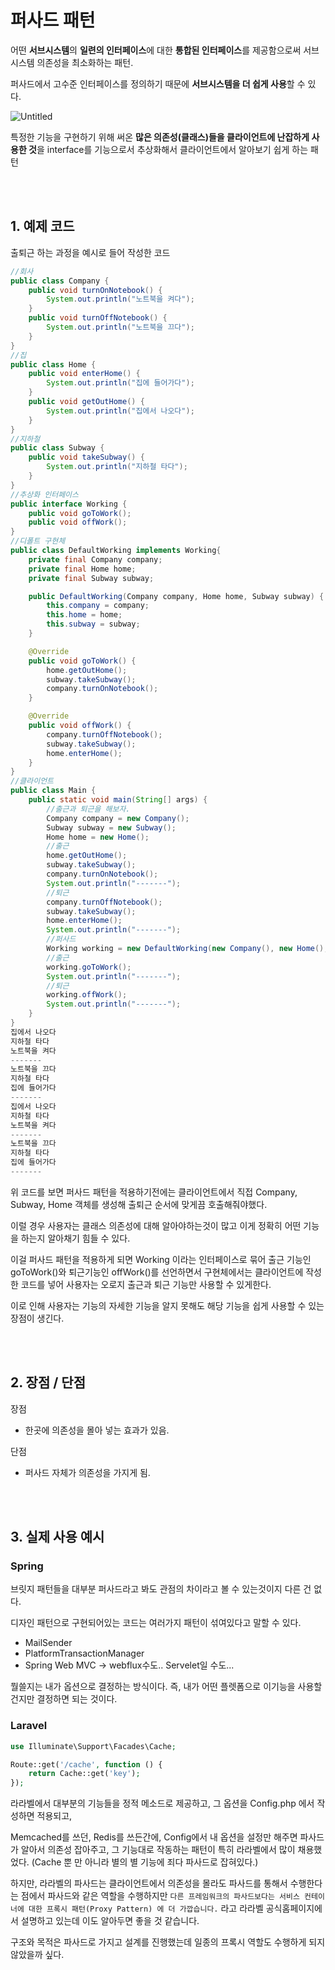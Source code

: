 # 퍼사드 패턴

어떤 **서브시스템**의 **일련의 인터페이스**에 대한 **통합된 인터페이스**를 제공함으로써 서브 시스템 의존성을 최소화하는 패턴. 

퍼사드에서 고수준 인터페이스를 정의하기 때문에 **서브시스템을 더 쉽게 사용**할 수 있다.


![Untitled](https://user-images.githubusercontent.com/32676275/147806719-7e34c6c0-859d-4cdb-8bab-c99b8dafc079.png)

특정한 기능을 구현하기 위해 써온 **많은 의존성(클래스)들을 클라이언트에 난잡하게 사용한 것**을 interface를 기능으로서 추상화해서 클라이언트에서 알아보기 쉽게 하는 패턴

<br><br>


## 1. 예제 코드
출퇴근 하는 과정을 예시로 들어 작성한 코드
```java
//회사
public class Company {
    public void turnOnNotebook() {
        System.out.println("노트북을 켜다");
    }
    public void turnOffNotebook() {
        System.out.println("노트북을 끄다");
    }
}
//집
public class Home {
    public void enterHome() {
        System.out.println("집에 들어가다");
    }
    public void getOutHome() {
        System.out.println("집에서 나오다");
    }
}
//지하철
public class Subway {
    public void takeSubway() {
        System.out.println("지하철 타다");
    }
}
//추상화 인터페이스
public interface Working {
    public void goToWork();
    public void offWork();
}
//디폴트 구현체
public class DefaultWorking implements Working{
    private final Company company;
    private final Home home;
    private final Subway subway;

    public DefaultWorking(Company company, Home home, Subway subway) {
        this.company = company;
        this.home = home;
        this.subway = subway;
    }

    @Override
    public void goToWork() {
        home.getOutHome();
        subway.takeSubway();
        company.turnOnNotebook();
    }

    @Override
    public void offWork() {
        company.turnOffNotebook();
        subway.takeSubway();
        home.enterHome();
    }
}
//클라이언트
public class Main {
    public static void main(String[] args) {
        //출근과 퇴근을 해보자.
        Company company = new Company();
        Subway subway = new Subway();
        Home home = new Home();
        //출근
        home.getOutHome();
        subway.takeSubway();
        company.turnOnNotebook();
        System.out.println("-------");
        //퇴근
        company.turnOffNotebook();
        subway.takeSubway();
        home.enterHome();
        System.out.println("-------");
        //퍼사드
        Working working = new DefaultWorking(new Company(), new Home(), new Subway());
        //출근
        working.goToWork();
        System.out.println("-------");
        //퇴근
        working.offWork();
        System.out.println("-------");
    }
}
집에서 나오다
지하철 타다
노트북을 켜다
-------
노트북을 끄다
지하철 타다
집에 들어가다
-------
집에서 나오다
지하철 타다
노트북을 켜다
-------
노트북을 끄다
지하철 타다
집에 들어가다
-------
```

위 코드를 보면 퍼사드 패턴을 적용하기전에는 클라이언트에서 직접 Company, Subway, Home 객체를 생성해 출퇴근 순서에 맞게끔 호출해줘야했다.

이럴 경우 사용자는 클래스 의존성에 대해 알아야하는것이 많고 이게 정확히 어떤 기능을 하는지 알아채기 힘들 수 있다.

이걸 퍼사드 패턴을 적용하게 되면 Working 이라는 인터페이스로 묶어 출근 기능인 goToWork()와 퇴근기능인 offWork()를 선언하면서 구현체에서는 클라이언트에 작성한 코드를 넣어 사용자는 오로지 출근과 퇴근 기능만 사용할 수 있게한다.

이로 인해 사용자는 기능의 자세한 기능을 알지 못해도 해당 기능을 쉽게 사용할 수 있는 장점이 생긴다.

<br><br>

## 2. 장점 / 단점

장점

- 한곳에 의존성을 몰아 넣는 효과가 있음.

단점

- 퍼사드 자체가 의존성을 가지게 됨.

<br><br>

## 3. 실제 사용 예시

### Spring

브릿지 패턴들을 대부분 퍼사드라고 봐도 관점의 차이라고 볼 수 있는것이지 다른 건 없다.

디자인 패턴으로 구현되어있는 코드는 여러가지 패턴이 섞여있다고 말할 수 있다.

- MailSender
- PlatformTransactionManager
- Spring Web MVC → webflux수도.. Servelet일 수도...

뭘쓸지는 내가 옵션으로 결정하는 방식이다. 즉, 내가 어떤 플렛폼으로 이기능을 사용할건지만 결정하면 되는 것이다.

### Laravel
```php
use Illuminate\Support\Facades\Cache;

Route::get('/cache', function () {
    return Cache::get('key');
});

```

라라벨에서 대부분의 기능들을 정적 메소드로 제공하고, 그 옵션을 Config.php 에서 작성하면 적용되고,

Memcached를 쓰던, Redis를 쓰든간에, Config에서 내 옵션을 설정만 해주면 파사드가 알아서 의존성 잡아주고, 그 기능대로 작동하는 패턴이 특히 라라벨에서 많이 채용했었다. (Cache 뿐 만 아니라 별의 별 기능에 죄다 파사드로 잡혀있다.)

하지만, 라라벨의 파사드는 클라이언트에서 의존성을 몰라도 파사드를 통해서 수행한다는 점에서 파사드와 같은 역할을 수행하지만 `다른 프레임워크의 파사드보다는 서비스 컨테이너에 대한 프록시 패턴(Proxy Pattern) 에 더 가깝습니다.` 라고 라라벨 공식홈페이지에서 설명하고 있는데 이도 알아두면 좋을 것 같습니다.

구조와 목적은 파사드로 가지고 설계를 진행했는데 일종의 프록시 역할도 수행하게 되지 않았을까 싶다.